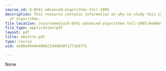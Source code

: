 ```yaml
---
course_id: 6-854j-advanced-algorithms-fall-2005
description: This resource contains information on why to study this course and varieties
  of algorithms.
file_location: /coursemedia/6-854j-advanced-algorithms-fall-2005/4e08e9944e486621d4d849f177169771_n0intro.pdf
file_type: application/pdf
layout: pdf
title: n0intro.pdf
type: course
uid: 4e08e9944e486621d4d849f177169771

---
```

None